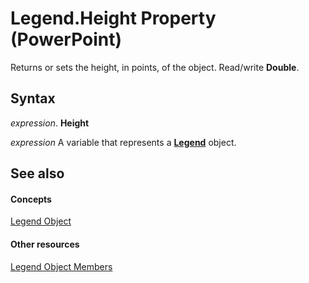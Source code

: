 
# Legend.Height Property (PowerPoint)

Returns or sets the height, in points, of the object. Read/write  **Double**.


## Syntax

 _expression_. **Height**

 _expression_ A variable that represents a **[Legend](7be25694-8694-049a-c31f-533fe6fd0562.md)** object.


## See also


#### Concepts


[Legend Object](7be25694-8694-049a-c31f-533fe6fd0562.md)
#### Other resources


[Legend Object Members](138eddc7-3b48-bc0a-163b-3e6f7560ed97.md)
